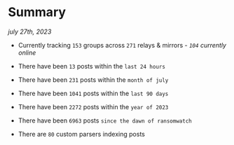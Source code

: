 
# Summary
_july 27th, 2023_

- Currently tracking `153` groups across `271` relays & mirrors - _`104` currently online_

- There have been `13` posts within the `last 24 hours`

- There have been `231` posts within the `month of july`

- There have been `1041` posts within the `last 90 days`

- There have been `2272` posts within the `year of 2023`

- There have been `6963` posts `since the dawn of ransomwatch`

- There are `80` custom parsers indexing posts
